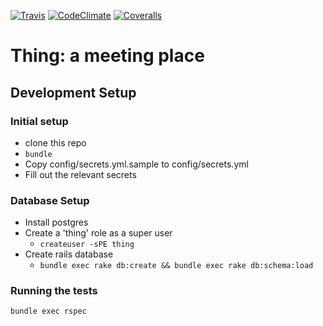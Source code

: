 [![Travis](https://travis-ci.org/skandragon/thing.png)]()
[![CodeClimate](https://codeclimate.com/github/skandragon/thing.png)]()
[![Coveralls](https://coveralls.io/repos/skandragon/thing/badge.png)]()

# Thing: a meeting place

## Development Setup
### Initial setup
* clone this repo
* `bundle`
* Copy config/secrets.yml.sample to config/secrets.yml
* Fill out the relevant secrets

### Database Setup
* Install postgres
* Create a 'thing' role as a super user
  * `createuser -sPE thing`
* Create rails database
  * `bundle exec rake db:create && bundle exec rake db:schema:load`


### Running the tests
`bundle exec rspec`
